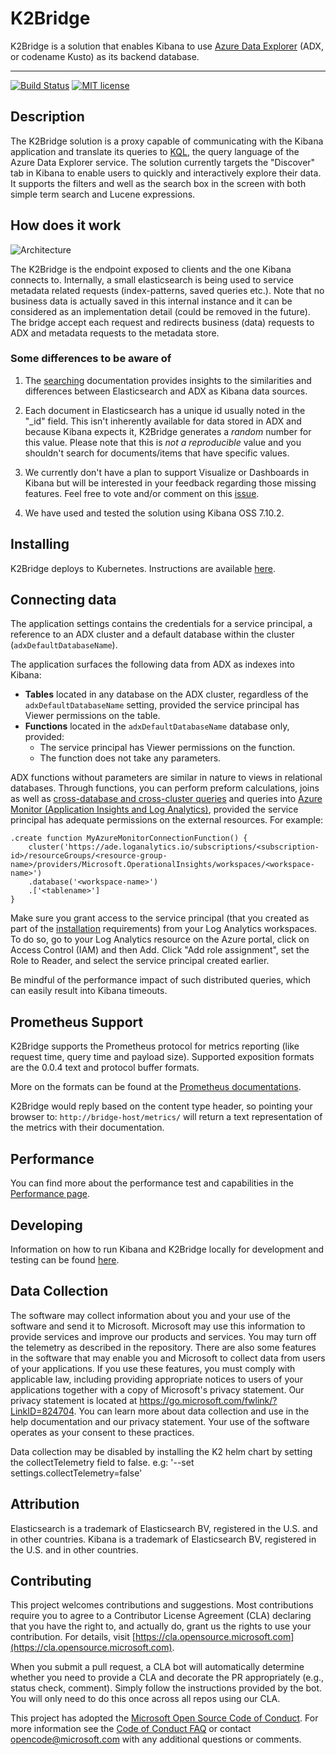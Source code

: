 # K2Bridge

K2Bridge is a solution that enables Kibana to use [Azure Data Explorer](https://azure.microsoft.com/en-us/services/data-explorer/) (ADX, or codename Kusto) as its backend database.

---

[![Build Status](https://dev.azure.com/csedevil/Kibana-kusto-bridge/_apis/build/status/K2bridge-Dev-CICD?branchName=master)](https://dev.azure.com/csedevil/Kibana-kusto-bridge/_build/latest?definitionId=169&branchName=master)
[![MIT license](https://img.shields.io/badge/license-MIT-brightgreen.svg)](http://opensource.org/licenses/MIT)

## Description

The K2Bridge solution is a proxy capable of communicating with the Kibana application and translate its queries to [KQL](https://docs.microsoft.com/en-us/azure/kusto/query/), the query language of the Azure Data Explorer service.
The solution currently targets the "Discover" tab in Kibana to enable users to quickly and interactively explore their data. It supports the filters and well as the search box in the screen with both simple term search and Lucene expressions.

## How does it work

![Architecture](./docs/images/architecture.png)

The K2Bridge is the endpoint exposed to clients and the one Kibana connects to. Internally, a small elasticsearch is being used to service metadata related requests (index-patterns, saved queries etc.). Note that no business data is actually saved in this internal instance and it can be considered as an implementation detail (could be removed in the future).
The bridge accept each request and redirects business (data) requests to ADX and metadata requests to the metadata store.

### Some differences to be aware of

1. The [searching](./docs/searching.md) documentation provides insights to the similarities and differences between Elasticsearch and ADX as Kibana data sources.

1. Each document in Elasticsearch has a unique id usually noted in the "_id" field. This isn't inherently available for data stored in ADX and because Kibana expects it,
K2Bridge generates a *random* number for this value. Please note that this is *not a reproducible* value and you shouldn't search for documents/items that have specific values.

1. We currently don't have a plan to support Visualize or Dashboards in Kibana but will be interested in your feedback regarding those missing features. Feel free to vote and/or comment on this [issue](../../issues/3).

1. We have used and tested the solution using Kibana OSS 7.10.2.

## Installing

K2Bridge deploys to Kubernetes. Instructions are available [here](./docs/installation.md).

## Connecting data

The application settings contains the credentials for a service principal, a
reference to an ADX cluster and a default database within the cluster (`adxDefaultDatabaseName`).

The application surfaces the following data from ADX as indexes into Kibana:

* **Tables** located in any database on the ADX cluster, regardless of the `adxDefaultDatabaseName` setting, provided the service principal has Viewer permissions on the table.
* **Functions** located in the `adxDefaultDatabaseName` database only, provided:
  * The service principal has Viewer permissions on the function.
  * The function does not take any parameters.

ADX functions without parameters are similar in nature to views in relational databases.
Through functions, you can perform preform calculations, joins as well as [cross-database and cross-cluster queries](https://docs.microsoft.com/en-us/azure/kusto/query/cross-cluster-or-database-queries) and queries into [Azure Monitor (Application Insights and Log Analytics)](https://docs.microsoft.com/en-us/azure/data-explorer/query-monitor-data), provided the service principal has adequate permissions on the external resources.
For example:

```kql
.create function MyAzureMonitorConnectionFunction() {
    cluster('https://ade.loganalytics.io/subscriptions/<subscription-id>/resourceGroups/<resource-group-name>/providers/Microsoft.OperationalInsights/workspaces/<workspace-name>')
    .database('<workspace-name>')
    .['<tablename>']
}
```

Make sure you grant access to the service principal (that you created as part of the [installation](./docs/installation.md) requirements) from your Log Analytics workspaces.
To do so, go to your Log Analytics resource on the Azure portal, click on Access Control (IAM) and then Add. Click "Add role assignment", set the Role to Reader, and select the service principal created earlier.

Be mindful of the performance impact of such distributed queries, which can easily result into Kibana timeouts.

## Prometheus Support

K2Bridge supports the Prometheus protocol for metrics reporting (like request time, query time and payload size).
Supported exposition formats are the 0.0.4 text and protocol buffer formats.

More on the formats can be found at the [Prometheus documentations](https://prometheus.io/docs/instrumenting/exposition_formats/).

K2Bridge would reply based on the content type header, so pointing your browser to:
`http://bridge-host/metrics/` will return a text representation of the metrics with their documentation.

## Performance

You can find more about the performance test and capabilities in the [Performance page](/performance/Performance.md).

## Developing

Information on how to run Kibana and K2Bridge locally for development and testing can be found [here](./docs/development.md).

## Data Collection

The software may collect information about you and your use of the software and send it to Microsoft. Microsoft may use this information to provide services and improve our products and services. You may turn off the telemetry as described in the repository. There are also some features in the software that may enable you and Microsoft to collect data from users of your applications. If you use these features, you must comply with applicable law, including providing appropriate notices to users of your applications together with a copy of Microsoft's privacy statement. Our privacy statement is located at https://go.microsoft.com/fwlink/?LinkID=824704. You can learn more about data collection and use in the help documentation and our privacy statement. Your use of the software operates as your consent to these practices.

Data collection may be disabled by installing the K2 helm chart by setting the collectTelemetry field to false.
e.g: '--set settings.collectTelemetry=false'

## Attribution

Elasticsearch is a trademark of Elasticsearch BV, registered in the U.S. and in other countries.
Kibana is a trademark of Elasticsearch BV, registered in the U.S. and in other countries.

## Contributing

This project welcomes contributions and suggestions. Most contributions require you to agree to a Contributor License Agreement (CLA) declaring that you have the right to, and actually do, grant us the rights to use your contribution. For details, visit [https://cla.opensource.microsoft.com](https://cla.opensource.microsoft.com).

When you submit a pull request, a CLA bot will automatically determine whether you need to provide a CLA and decorate the PR appropriately (e.g., status check, comment). Simply follow the instructions provided by the bot. You will only need to do this once across all repos using our CLA.

This project has adopted the [Microsoft Open Source Code of Conduct](https://opensource.microsoft.com/codeofconduct/).
For more information see the [Code of Conduct FAQ](https://opensource.microsoft.com/codeofconduct/faq/) or contact [opencode@microsoft.com](mailto:opencode@microsoft.com) with any additional questions or comments.
